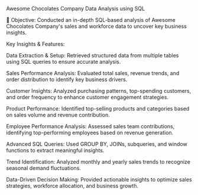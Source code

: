 Awesome Chocolates Company Data Analysis using SQL

🔹 Objective: Conducted an in-depth SQL-based analysis of Awesome Chocolates Company's sales and workforce data to uncover key business insights.

Key Insights & Features:

Data Extraction & Setup: Retrieved structured data from multiple tables using SQL queries to ensure accurate analysis.

Sales Performance Analysis: Evaluated total sales, revenue trends, and order distribution to identify key business drivers.

Customer Insights: Analyzed purchasing patterns, top-spending customers, and order frequency to enhance customer engagement strategies.

Product Performance: Identified top-selling products and categories based on sales volume and revenue contribution.

Employee Performance Analysis: Assessed sales team contributions, identifying top-performing employees based on revenue generation.

Advanced SQL Queries: Used GROUP BY, JOINs, subqueries, and window functions to extract meaningful insights.

Trend Identification: Analyzed monthly and yearly sales trends to recognize seasonal demand fluctuations.

Data-Driven Decision Making: Provided actionable insights to optimize sales strategies, workforce allocation, and business growth.

